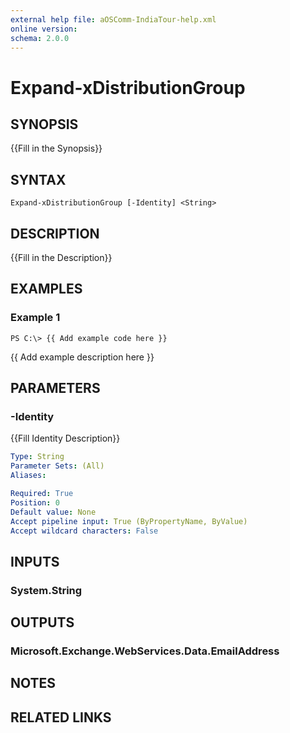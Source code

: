 ```yaml
---
external help file: aOSComm-IndiaTour-help.xml
online version: 
schema: 2.0.0
---
```


# Expand-xDistributionGroup

## SYNOPSIS
{{Fill in the Synopsis}}

## SYNTAX

```
Expand-xDistributionGroup [-Identity] <String>
```

## DESCRIPTION
{{Fill in the Description}}

## EXAMPLES

### Example 1
```
PS C:\> {{ Add example code here }}
```

{{ Add example description here }}

## PARAMETERS

### -Identity
{{Fill Identity Description}}

```yaml
Type: String
Parameter Sets: (All)
Aliases: 

Required: True
Position: 0
Default value: None
Accept pipeline input: True (ByPropertyName, ByValue)
Accept wildcard characters: False
```

## INPUTS

### System.String


## OUTPUTS

### Microsoft.Exchange.WebServices.Data.EmailAddress


## NOTES

## RELATED LINKS

